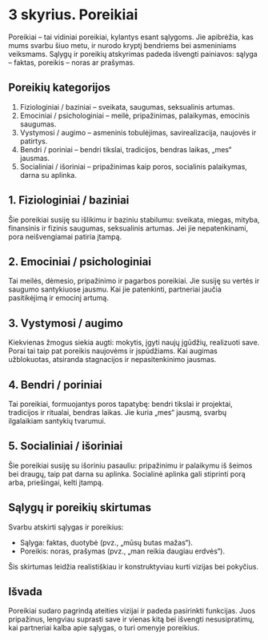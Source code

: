 # 3 skyrius. Poreikiai

Poreikiai – tai vidiniai poreikiai, kylantys esant sąlygoms. Jie apibrėžia, kas mums svarbu šiuo metu, ir nurodo kryptį bendriems bei asmeniniams veiksmams. Sąlygų ir poreikių atskyrimas padeda išvengti painiavos: sąlyga – faktas, poreikis – noras ar prašymas.

## Poreikių kategorijos

1. Fiziologiniai / baziniai – sveikata, saugumas, seksualinis artumas.
2. Emociniai / psichologiniai – meilė, pripažinimas, palaikymas, emocinis saugumas.
3. Vystymosi / augimo – asmeninis tobulėjimas, savirealizacija, naujovės ir patirtys.
4. Bendri / poriniai – bendri tikslai, tradicijos, bendras laikas, „mes“ jausmas.
5. Socialiniai / išoriniai – pripažinimas kaip poros, socialinis palaikymas, darna su aplinka.

## 1. Fiziologiniai / baziniai

Šie poreikiai susiję su išlikimu ir baziniu stabilumu: sveikata, miegas, mityba, finansinis ir fizinis saugumas, seksualinis artumas. Jei jie nepatenkinami, pora neišvengiamai patiria įtampą.

## 2. Emociniai / psichologiniai

Tai meilės, dėmesio, pripažinimo ir pagarbos poreikiai. Jie susiję su vertės ir saugumo santykiuose jausmu. Kai jie patenkinti, partneriai jaučia pasitikėjimą ir emocinį artumą.

## 3. Vystymosi / augimo

Kiekvienas žmogus siekia augti: mokytis, įgyti naujų įgūdžių, realizuoti save. Porai tai taip pat poreikis naujovėms ir įspūdžiams. Kai augimas užblokuotas, atsiranda stagnacijos ir nepasitenkinimo jausmas.

## 4. Bendri / poriniai

Tai poreikiai, formuojantys poros tapatybę: bendri tikslai ir projektai, tradicijos ir ritualai, bendras laikas. Jie kuria „mes“ jausmą, svarbų ilgalaikiam santykių tvarumui.

## 5. Socialiniai / išoriniai

Šie poreikiai susiję su išoriniu pasauliu: pripažinimu ir palaikymu iš šeimos bei draugų, taip pat darna su aplinka. Socialinė aplinka gali stiprinti porą arba, priešingai, kelti įtampą.

## Sąlygų ir poreikių skirtumas

Svarbu atskirti sąlygas ir poreikius:

- Sąlyga: faktas, duotybė (pvz., „mūsų butas mažas“).
- Poreikis: noras, prašymas (pvz., „man reikia daugiau erdvės“).

Šis skirtumas leidžia realistiškiau ir konstruktyviau kurti vizijas bei pokyčius.

## Išvada

Poreikiai sudaro pagrindą ateities vizijai ir padeda pasirinkti funkcijas. Juos pripažinus, lengviau suprasti save ir vienas kitą bei išvengti nesusipratimų, kai partneriai kalba apie sąlygas, o turi omenyje poreikius.

